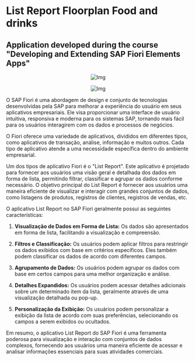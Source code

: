 # List Report Floorplan Food and drinks
## Application developed during the course "Developing and Extending SAP Fiori Elements Apps"
<p align="center">
  <img src="img/Opera Instantâneo_2024-02-29_082226_localhost.png" alt="Img">
</p>
<p align="center">
  <img src="img/Opera Instantâneo_2024-02-29_082247_localhost.png" alt="Img">
</p>

O SAP Fiori é uma abordagem de design e conjunto de tecnologias desenvolvidas pela SAP para melhorar a experiência do usuário em seus aplicativos empresariais. Ele visa proporcionar uma interface de usuário intuitiva, responsiva e moderna para os sistemas SAP, tornando mais fácil para os usuários interagirem com os dados e processos de negócios.

O Fiori oferece uma variedade de aplicativos, divididos em diferentes tipos, como aplicativos de transação, análise, informação e muitos outros. Cada tipo de aplicativo atende a uma necessidade específica dentro do ambiente empresarial.

Um dos tipos de aplicativo Fiori é o "List Report". Este aplicativo é projetado para fornecer aos usuários uma visão geral e detalhada dos dados em forma de lista, permitindo filtrar, classificar e agrupar os dados conforme necessário. O objetivo principal do List Report é fornecer aos usuários uma maneira eficiente de visualizar e interagir com grandes conjuntos de dados, como listagens de produtos, registros de clientes, registros de vendas, etc.

O aplicativo List Report no SAP Fiori geralmente possui as seguintes características:

1. **Visualização de Dados em Forma de Lista:** Os dados são apresentados em forma de lista, facilitando a visualização e compreensão.

2. **Filtros e Classificação:** Os usuários podem aplicar filtros para restringir os dados exibidos com base em critérios específicos. Eles também podem classificar os dados de acordo com diferentes campos.

3. **Agrupamento de Dados:** Os usuários podem agrupar os dados com base em certos campos para uma melhor organização e análise.

4. **Detalhes Expandidos:** Os usuários podem acessar detalhes adicionais sobre um determinado item da lista, geralmente através de uma visualização detalhada ou pop-up.

5. **Personalização da Exibição:** Os usuários podem personalizar a exibição da lista de acordo com suas preferências, selecionando os campos a serem exibidos ou ocultados.

Em resumo, o aplicativo List Report do SAP Fiori é uma ferramenta poderosa para visualização e interação com conjuntos de dados complexos, fornecendo aos usuários uma maneira eficiente de acessar e analisar informações essenciais para suas atividades comerciais.
